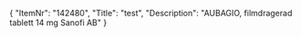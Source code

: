 {
  "ItemNr": "142480",
  "Title": "test",
  "Description": "AUBAGIO, filmdragerad tablett 14 mg Sanofi AB"
}